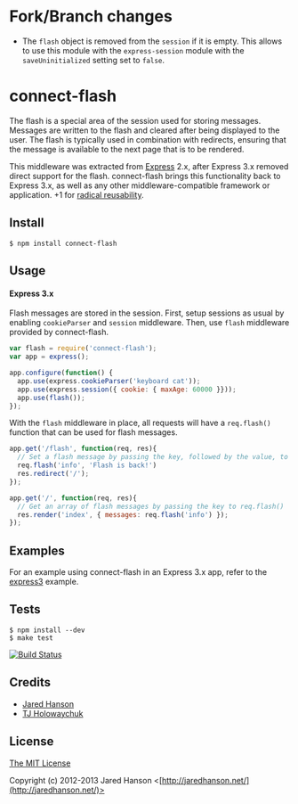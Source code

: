 # Fork/Branch changes

- The `flash` object is removed from the `session` if it is empty. This allows to use this module with the `express-session` module with the `saveUninitialized` setting set to `false`.

# connect-flash

The flash is a special area of the session used for storing messages.  Messages
are written to the flash and cleared after being displayed to the user.  The
flash is typically used in combination with redirects, ensuring that the message
is available to the next page that is to be rendered.

This middleware was extracted from [Express](http://expressjs.com/) 2.x, after
Express 3.x removed direct support for the flash.  connect-flash brings this
functionality back to Express 3.x, as well as any other middleware-compatible
framework or application. +1 for [radical reusability](http://substack.net/posts/b96642/the-node-js-aesthetic).

## Install

    $ npm install connect-flash

## Usage

#### Express 3.x

Flash messages are stored in the session.  First, setup sessions as usual by
enabling `cookieParser` and `session` middleware.  Then, use `flash` middleware
provided by connect-flash.

```javascript
var flash = require('connect-flash');
var app = express();

app.configure(function() {
  app.use(express.cookieParser('keyboard cat'));
  app.use(express.session({ cookie: { maxAge: 60000 }}));
  app.use(flash());
});
```

With the `flash` middleware in place, all requests will have a `req.flash()` function
that can be used for flash messages.

```javascript
app.get('/flash', function(req, res){
  // Set a flash message by passing the key, followed by the value, to req.flash().
  req.flash('info', 'Flash is back!')
  res.redirect('/');
});

app.get('/', function(req, res){
  // Get an array of flash messages by passing the key to req.flash()
  res.render('index', { messages: req.flash('info') });
});
```

## Examples

For an example using connect-flash in an Express 3.x app, refer to the [express3](https://github.com/jaredhanson/connect-flash/tree/master/examples/express3)
example.

## Tests

    $ npm install --dev
    $ make test

[![Build Status](https://secure.travis-ci.org/jaredhanson/connect-flash.png)](http://travis-ci.org/jaredhanson/connect-flash)

## Credits

  - [Jared Hanson](http://github.com/jaredhanson)
  - [TJ Holowaychuk](https://github.com/visionmedia)

## License

[The MIT License](http://opensource.org/licenses/MIT)

Copyright (c) 2012-2013 Jared Hanson <[http://jaredhanson.net/](http://jaredhanson.net/)>

